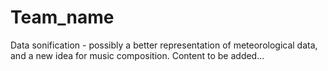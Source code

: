 # Team_name
Data sonification - possibly a better representation of meteorological data, and a new idea for music composition.
Content to be added...
